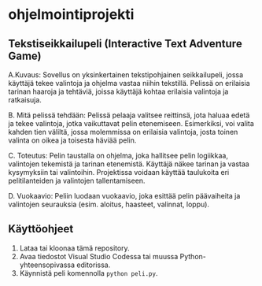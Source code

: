 # ohjelmointiprojekti
## Tekstiseikkailupeli (Interactive Text Adventure Game)
  
A.Kuvaus: Sovellus on yksinkertainen tekstipohjainen seikkailupeli, jossa käyttäjä tekee valintoja ja ohjelma vastaa niihin tekstillä. Pelissä on erilaisia tarinan haaroja ja tehtäviä, joissa käyttäjä kohtaa erilaisia valintoja ja ratkaisuja.

B. Mitä pelissä tehdään: Pelissä pelaaja valitsee reittinsä, jota haluaa edetä ja tekee valintoja, jotka vaikuttavat pelin etenemiseen. Esimerkiksi, voi valita kahden tien väliltä, jossa molemmissa on erilaisia valintoja, josta toinen valinta on oikea ja toisesta häviää pelin.

C. Toteutus: Pelin taustalla on ohjelma, joka hallitsee pelin logiikkaa, valintojen tekemistä ja tarinan etenemistä. Käyttäjä näkee tarinan ja vastaa kysymyksiin tai valintoihin. Projektissa voidaan käyttää taulukoita eri pelitilanteiden ja valintojen tallentamiseen.

D. Vuokaavio: Peliin luodaan vuokaavio, joka esittää pelin päävaiheita ja valintojen seurauksia (esim. aloitus, haasteet, valinnat, loppu).

## Käyttöohjeet
1. Lataa tai kloonaa tämä repository.
2. Avaa tiedostot Visual Studio Codessa tai muussa Python-yhteensopivassa editorissa.
3. Käynnistä peli komennolla `python peli.py`.
